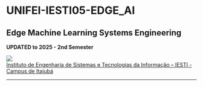 # UNIFEI-IESTI05-EDGE_AI
## Edge Machine Learning Systems Engineering
**UPDATED to 2025 - 2nd Semester**

<img src='images/UNIFEI.jpg'/>
<figcaption><a href='https://unifei.edu.br/iesti/'>Instituto de Engenharia de Sistemas e Tecnologias da Informação – IESTI - Campus de Itajubá</a></figcaption>
<hr>
